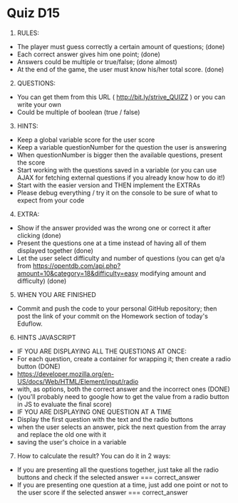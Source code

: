 # Quiz D15

1. RULES:
  - The player must guess correctly a certain amount of questions; (done)
  - Each correct answer gives him one point; (done)
  - Answers could be multiple or true/false; (done almost)
  - At the end of the game, the user must know his/her total score. (done)

2. QUESTIONS:
  - You can get them from this URL ( http://bit.ly/strive_QUIZZ ) or you can write your own
  - Could be multiple of boolean (true / false)

3. HINTS:
  - Keep a global variable score for the user score
  - Keep a variable questionNumber for the question the user is answering
  - When questionNumber is bigger then the available questions, present the score
  - Start working with the questions saved in a variable (or you can use AJAX for fetching external questions if you already know how to do it!)
  - Start with the easier version and THEN implement the EXTRAs
  - Please debug everything / try it on the console to be sure of what to expect from your code

4. EXTRA:
  - Show if the answer provided was the wrong one or correct it after clicking (done)
  - Present the questions one at a time instead of having all of them displayed together (done)
  - Let the user select difficulty and number of questions (you can get q/a from https://opentdb.com/api.php?amount=10&category=18&difficulty=easy modifying    amount and difficulty) (done)
    
5. WHEN YOU ARE FINISHED
  - Commit and push the code to your personal GitHub repository; then post the link of your commit on the Homework section of today's Eduflow.

6. HINTS JAVASCRIPT
  - IF YOU ARE DISPLAYING ALL THE QUESTIONS AT ONCE:
  - For each question, create a container for wrapping it; then create a radio button  (DONE)
  - https://developer.mozilla.org/en-US/docs/Web/HTML/Element/input/radio
  - with, as options, both the correct answer and the incorrect ones      (DONE)
  - (you'll probably need to google how to get the value from a radio button in JS to evaluate the final score)   
  - IF YOU ARE DISPLAYING ONE QUESTION AT A TIME
  - Display the first question with the text and the radio buttons
  - when the user selects an answer, pick the next question from the array and replace the old one with it
  - saving the user's choice in a variable     


7. How to calculate the result? You can do it in 2 ways:
  - If you are presenting all the questions together, just take all the radio buttons and check if the selected answer === correct_answer
  - If you are presenting one question at a time, just add one point or not to the user score if the selected answer === correct_answer